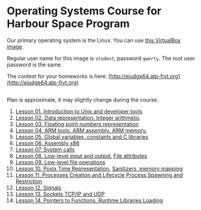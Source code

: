 # Operating Systems Course for Harbour Space Program

Our primary operating system is the Linux. You can use
[this VirtualBox
image](https://drive.google.com/file/d/19pvmNOhqSQG_ZGx6kZ2hbhcuVefShDmI/view?usp=sharing).

Regular user name for this image is `student`, password `qwerty`. The root
user password is the same.

The contest for your homeworks is here: [http://ejudge64.atp-fivt.org](http://ejudge64.atp-fivt.org)

##
Plan is approximate, it may slightly change during the course.

 1. [Lesson 01. Introduction to Unix and developer tools]()
 2. [Lesson 02. Data representation. Integer arithmetic](ints/)
 3. [Lesson 03. Floating point numbers representation](ieee754/)
 4. [Lesson 04. ARM tools. ARM assembly. ARM memory.](arm/arm.md)
 5. [Lesson 05. Global variables, constants and C libraries](arm/memory_addressing.md)
 6. [Lesson 06. Assembly x86](asm-x86/)
 7. [Lesson 07. System calls](../en-mipt/syscalls/)
 8. [Lesson 08. Low-level input and output.](../en-mipt/fds/)
 [File attributes]()
 9. [Lesson 09. Low-level file operations](files/)
 10. [Lesson 10. Posix Time Representation.](time/) [Sanitizers, memory mapping](mmap/)
 11. [Lesson 11. Processes Creation and Lifecycle]()
 [Process Spawning and Restriction]()
 12. [Lesson 12. Signals]()
 13. [Lesson 13. Sockets TCP/IP and UDP]()
 14. [Lesson 14. Pointers to Functions. Runtime Libraries Loading]()
